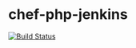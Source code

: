chef-php-jenkins
================

[![Build Status](https://secure.travis-ci.org/anusch-athari/chef-php-jenkins.png)](http://travis-ci.org/anusch-athari/chef-php-jenkins)

